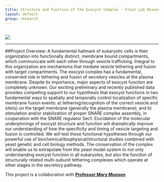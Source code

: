 ```yaml
---
title: Structure and Function of the Exocyst Complex - Frost Lab Research
layout: default
group: research
---
```


##

<img class="responsive-img" src="{{site.baseurl}}/static/img/research/nigms.png"/>

-------

##Project Overview:
A fundamental hallmark of eukaryotic cells is their organization into functionally distinct, membrane bound
compartments, which communicate with each other through vesicle trafficking. Integral to this organization are
mechanisms that mediate vesicle tethering and fusion with target compartments. The exocyst complex has a
fundamental, conserved role in tethering and fusion of secretory vesicles at the plasma membrane. Despite its
importance, major aspects of exocyst function are completely unknown. Our exciting preliminary and recently
published data provides compelling support to our hypothesis that exocyst functions in two fundamental ways
to spatially and temporally control localization of specific membrane fusion events: a) tethering/recognition of
the correct vesicle and site(s) on the target membrane (generally the plasma membrane); and b) stimulation
and/or stabilization of proper SNARE complex assembly, in cooperation with the SNARE regulator Sec1.
Elucidation of the molecular underpinnings of exocyst structure and function will dramatically improve our
understanding of how the specificity and timing of vesicle targeting and fusion is controlled. We will test these
functional hypotheses through our powerful use of biochemical/biophysical/structural studies combined with
yeast genetic and cell biology methods. The conservation of the complex will enable us to extrapolate from the
yeast model system to not only understanding exocyst function in all eukaryotes, but also the function of
structurally related multi-subunit tethering complexes which operate at other stages in the secretory pathway.

This project is a collaboration with **[Professor Mary Munson](http://www.umassmed.edu/bmp/faculty/munson/)**
